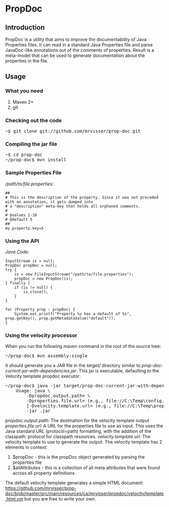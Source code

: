 PropDoc
=======

Introduction
------------

PropDoc is a utility that aims to improve the documentability of Java Properties files. It can read in a standard Java Properties file and parse JavaDoc-like annotations out of the comments of properties. Result is a meta-model that can be used to generate documentation about the properties in the file.

Usage
-----

### What you need

1. Maven 2+
2. git

### Checking out the code

<pre>
~$ git clone git://github.com/mrvisser/prop-doc.git
</pre>

### Compiling the jar file

<pre>
~$ cd prop-doc
~/prop-doc$ mvn install
</pre>

### Sample Properties File

*/path/to/file.properties:*

	##
	# This is the description of the property. Since it was not preceded with an annotation, it gets dumped into
	# a "description" meta-key that holds all orphaned comments.
	#
	# @values 1-10
	# @default 5
	##
	my.property.key=5

### Using the API

*Java Code:*

	InputStream is = null;
	PropDoc propDoc = null;
	try {
		is = new FileInputStream("/path/to/file.properties");
		propDoc = new PropDoc(is);
	} finally {
		if (is != null) {
			is.close();
		}
	}
	
	for (Property prop : propDoc) {
		System.out.printf("Property %s has a default of %s", prop.getKey(), prop.getMetadataValue("default"));
	}

### Using the velocity processor

When you run the following maven command in the root of the source tree:

<pre>
~/prop-doc$ mvn assembly:single
</pre>

It should generate you a JAR file in the *target/* directory similar to *prop-doc-current-jar-with-dependencies.jar*. This jar is executable, defaulting to the Velocity template propdoc executor:

<pre>
~/prop-doc$ java -jar target/prop-doc-current-jar-with-dependencies.jar
	Usage: java \
		-Dpropdoc.output.path=<output propdoc file-system path> \
		-Dproperties.file.url=<source properties file URL> (e.g., file://C:\Temp\config.properties; e.g., classpath:org/my/config/config.properties)\
		[-Dvelocity.template.url=<velocity template url> (e.g., file://C:\Temp\propdoc.vm; default: classpath:ca/mrvisser/propdoc/velocity/template.html.vm)]\
		-jar <propdoc executable>.jar
</pre>

*propdoc.output.path:* The destination for the velocity template output
*properties.file.url:* A URL for the properties file to use as input. This uses the Java standard URL (protocol+path) formatting, with the addition of the classpath: protocol for classpath resources.
*velocity.template.url:* The velocity template to use to generate the output. The velocity template has 2 elements in context:
1. $propDoc - this is the propDoc object generated by parsing the properties file
2. $allAttributes - this is a collection of all meta attributes that were found across all property definitions

The default velocity template generates a simple HTML document: https://github.com/mrvisser/prop-doc/blob/master/src/main/resources/ca/mrvisser/propdoc/velocity/template.html.vm but you are free to write your own.